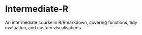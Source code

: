 # Intermediate-R
An intermediate course in R/Rmarkdown, covering functions, tidy evaluation, and custom visualisations
